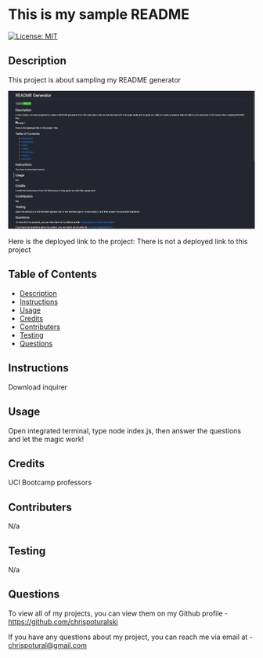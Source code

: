 # This is my sample README

[![License: MIT](https://img.shields.io/badge/License-MIT-yellow.svg)](https://opensource.org/licenses/MIT)

## Description

This project is about sampling my README generator

![Image 1](project-image.png)

Here is the deployed link to the project: There is not a deployed link to this project

## Table of Contents

- [Description](#description)
- [Instructions](#instructions)
- [Usage](#usage)
- [Credits](#credits)
- [Contributers](#contributers)
- [Testing](#testing)
- [Questions](#questions)


## Instructions

Download inquirer

## Usage

Open integrated terminal, type node index.js, then answer the questions and let the magic work!

## Credits

UCI Bootcamp professors

## Contributers

N/a

## Testing 

N/a

## Questions

To view all of my projects, you can view them on my Github profile -  https://github.com/chrispoturalski

If you have any questions about my project, you can reach me via email at - chrispotural@gmail.com

